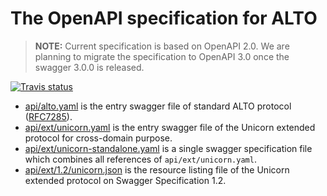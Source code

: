 # The OpenAPI specification for ALTO

> **NOTE:** Current specification is based on OpenAPI 2.0. We are planning to
> migrate the specification to OpenAPI 3.0 once the swagger 3.0.0 is released.

[![Travis status](https://img.shields.io/travis/openalto/alto-swagger/spec.svg)](https://travis-ci.org/openalto/alto-swagger)

- [api/alto.yaml](https://github.com/openalto/alto-swagger/raw/spec/api/alto.yaml) is
  the entry swagger file of standard ALTO protocol
  ([RFC7285](https://tools.ietf.org/html/rfc7285)).
- [api/ext/unicorn.yaml](https://github.com/openalto/alto-swagger/raw/spec/api/ext/unicorn.yaml) is
  the entry swagger file of the Unicorn extended protocol for cross-domain
  purpose.
- [api/ext/unicorn-standalone.yaml](https://github.com/openalto/alto-swagger/raw/spec/api/ext/unicorn-standalone.yaml)
  is a single swagger specification file which combines all references of
  `api/ext/unicorn.yaml`.
- [api/ext/1.2/unicorn.json](https://github.com/openalto/alto-swagger/raw/spec/api/ext/1.2/unicorn.json)
  is the resource listing file of the Unicorn extended protocol on Swagger
  Specification 1.2.
